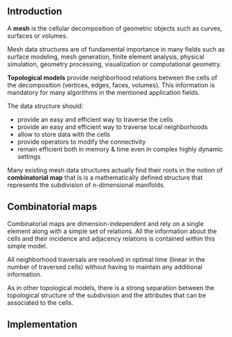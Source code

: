 ## Introduction

A __mesh__ is the cellular decomposition of geometric objects such as curves, surfaces or volumes.

Mesh data structures are of fundamental importance in many fields such as surface modeling, mesh generation, finite element analysis, physical simulation, geometry processing, visualization or computational geometry.

__Topological models__ provide neighborhood relations between the cells of the decomposition (vertices, edges, faces, volumes). This information is mandatory for many algorithms in the mentioned application fields.

The data structure should:
 - provide an easy and efficient way to traverse the cells
 - provide an easy and efficient way to traverse local neighborhoods
 - allow to store data with the cells
 - provide operators to modify the connectivity
 - remain efficient both in memory & time even in complex highly dynamic settings

Many existing mesh data structures actually find their roots in the notion of __combinatorial map__ that is is a mathematically
defined structure that represents the subdivision of n-dimensional manifolds.

## Combinatorial maps

Combinatorial maps are dimension-independent and rely on a single element along with a simple set of relations. All the information about the cells and their incidence and adjacency relations is contained within this simple model.

All neighborhood traversals are resolved in optimal time (linear in the
number of traversed cells) without having to maintain any additional information.

As in other topological models, there is a strong separation between the topological structure of the subdivision and the attributes that can be associated to the cells.

## Implementation

